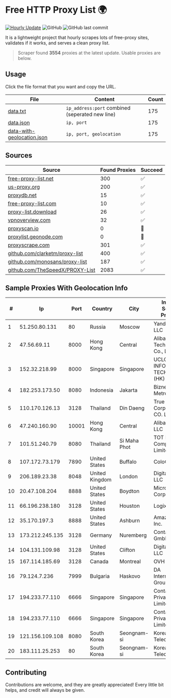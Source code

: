 
# Free HTTP Proxy List 🌍

[![Hourly Update](https://github.com/mertguvencli/http-proxy-list/actions/workflows/main.yml/badge.svg?branch=main)](https://github.com/mertguvencli/http-proxy-list/actions/workflows/main.yml)
![GitHub](https://img.shields.io/github/license/mertguvencli/http-proxy-list)
![GitHub last commit](https://img.shields.io/github/last-commit/mertguvencli/http-proxy-list)

It is a lightweight project that hourly scrapes lots of free-proxy sites, validates if it works, and serves a clean proxy list.


> Scraper found **3554** proxies at the latest update. Usable proxies are below.

## Usage

Click the file format that you want and copy the URL.


|File|Content|Count|
|----|-------|-----|
|[data.txt](https://raw.githubusercontent.com/mertguvencli/http-proxy-list/main/proxy-list/data.txt)|`ip_address:port` combined (seperated new line)|175|
|[data.json](https://raw.githubusercontent.com/mertguvencli/http-proxy-list/main/proxy-list/data.json)|`ip, port`|175|
|[data-with-geolocation.json](https://raw.githubusercontent.com/mertguvencli/http-proxy-list/main/proxy-list/data-with-geolocation.json)|`ip, port, geolocation`|175|

## Sources

|Source|Found Proxies|Succeed|
|------|-------------|-------|
|[free-proxy-list.net](https://free-proxy-list.net)|300|✅|
|[us-proxy.org](https://www.us-proxy.org)|200|✅|
|[proxydb.net](http://proxydb.net)|15|✅|
|[free-proxy-list.com](https://free-proxy-list.com/?page=&port=&type%5B%5D=http&type%5B%5D=https&up_time=0&search=Search)|10|✅|
|[proxy-list.download](https://www.proxy-list.download/HTTP)|26|✅|
|[vpnoverview.com](https://vpnoverview.com/privacy/anonymous-browsing/free-proxy-servers)|32|✅|
|[proxyscan.io](https://www.proxyscan.io)|0|🚫|
|[proxylist.geonode.com](https://proxylist.geonode.com/api/proxy-list?limit=300&page=1&sort_by=lastChecked&sort_type=desc&protocols=http,https)|0|🚫|
|[proxyscrape.com](https://api.proxyscrape.com/v2/?request=displayproxies&protocol=http&timeout=10000&country=all&ssl=all&anonymity=all)|301|✅|
|[github.com/clarketm/proxy-list](https://raw.githubusercontent.com/clarketm/proxy-list/master/proxy-list-raw.txt)|400|✅|
|[github.com/monosans/proxy-list](https://raw.githubusercontent.com/monosans/proxy-list/main/proxies/http.txt)|187|✅|
|[github.com/TheSpeedX/PROXY-List](https://raw.githubusercontent.com/TheSpeedX/PROXY-List/master/http.txt)|2083|✅|


## Sample Proxies With Geolocation Info

|#|Ip|Port|Country|City|Internet Service Provider|
|-|--|----|-------|----|-------------------------|
|1|51.250.80.131|80|Russia|Moscow|Yandex.Cloud LLC|
|2|47.56.69.11|8000|Hong Kong|Central|Alibaba (US) Technology Co., Ltd.|
|3|152.32.218.99|8000|Singapore|Singapore|UCLOUD INFORMATION TECHNOLOGY (HK) LIMITED|
|4|182.253.173.50|8080|Indonesia|Jakarta|Biznet Metronet|
|5|110.170.126.13|3128|Thailand|Din Daeng|True Internet Corporation CO. Ltd.|
|6|47.240.160.90|10001|Hong Kong|Central|Alibaba.com LLC|
|7|101.51.240.79|8080|Thailand|Si Maha Phot|TOT Public Company Limited|
|8|107.172.73.179|7890|United States|Buffalo|ColoCrossing|
|9|206.189.23.38|8048|United Kingdom|London|DigitalOcean, LLC|
|10|20.47.108.204|8888|United States|Boydton|Microsoft Corporation|
|11|66.196.238.180|3128|United States|Houston|Logix|
|12|35.170.197.3|8888|United States|Ashburn|Amazon.com, Inc.|
|13|173.212.245.135|3128|Germany|Nuremberg|Contabo GmbH|
|14|104.131.109.98|3128|United States|Clifton|DigitalOcean, LLC|
|15|167.114.185.69|3128|Canada|Montreal|OVH SAS|
|16|79.124.7.236|7999|Bulgaria|Haskovo|DA International Group Ltd.|
|17|194.233.77.110|6666|Singapore|Singapore|Contabo Asia Private Limited|
|18|194.233.77.110|6666|Singapore|Singapore|Contabo Asia Private Limited|
|19|121.156.109.108|8080|South Korea|Seongnam-si|Korea Telecom|
|20|183.111.25.253|80|South Korea|Seongnam-si|Korea Telecom|



## Contributing

Contributions are welcome, and they are greatly appreciated! Every
little bit helps, and credit will always be given.

